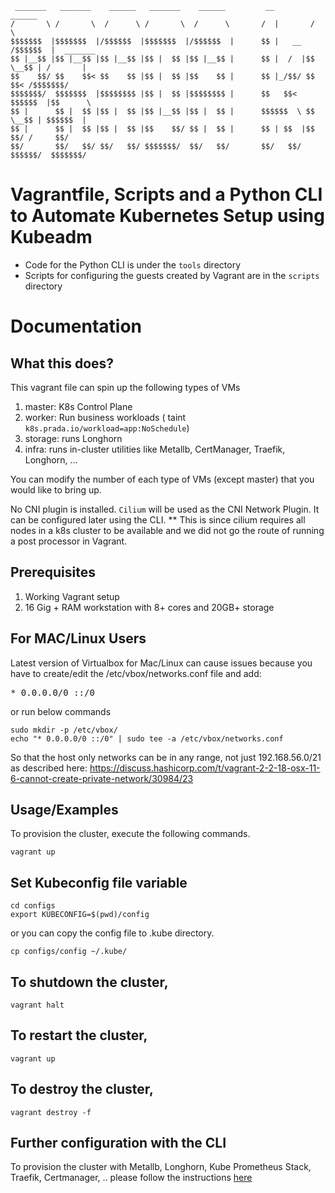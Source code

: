 ```
 _______   _______    ______   _______    ______         __         ______            
/       \ /       \  /      \ /       \  /      \       /  |       /      \           
$$$$$$$  |$$$$$$$  |/$$$$$$  |$$$$$$$  |/$$$$$$  |      $$ |   __ /$$$$$$  |  _______ 
$$ |__$$ |$$ |__$$ |$$ |__$$ |$$ |  $$ |$$ |__$$ |      $$ |  /  |$$ \__$$ | /       |
$$    $$/ $$    $$< $$    $$ |$$ |  $$ |$$    $$ |      $$ |_/$$/ $$    $$< /$$$$$$$/ 
$$$$$$$/  $$$$$$$  |$$$$$$$$ |$$ |  $$ |$$$$$$$$ |      $$   $$<   $$$$$$  |$$      \ 
$$ |      $$ |  $$ |$$ |  $$ |$$ |__$$ |$$ |  $$ |      $$$$$$  \ $$ \__$$ | $$$$$$  |
$$ |      $$ |  $$ |$$ |  $$ |$$    $$/ $$ |  $$ |      $$ | $$  |$$    $$/ /     $$/ 
$$/       $$/   $$/ $$/   $$/ $$$$$$$/  $$/   $$/       $$/   $$/  $$$$$$/  $$$$$$$/ 

```

# Vagrantfile, Scripts and a Python CLI to Automate Kubernetes Setup using Kubeadm
- Code for the Python CLI is under the `tools` directory
- Scripts for configuring the guests created by Vagrant are in the `scripts` directory

# Documentation

## What this does?
This vagrant file can spin up the following types of VMs
1. master: K8s Control Plane
2. worker: Run business workloads ( taint `k8s.prada.io/workload=app:NoSchedule`)
3. storage: runs Longhorn
4. infra: runs in-cluster utilities like Metallb, CertManager, Traefik, Longhorn, ...

You can modify the number of each type of VMs (except master) that you would like to bring up.

No CNI plugin is installed. `Cilium` will be used as the CNI Network Plugin. It can be configured later using the CLI. 
** This is since cilium requires all nodes in a k8s cluster to be available and we did not go the route of running a post processor in Vagrant.
## Prerequisites

1. Working Vagrant setup
2. 16 Gig + RAM workstation with 8+ cores and 20GB+ storage

## For MAC/Linux Users

Latest version of Virtualbox for Mac/Linux can cause issues because you have to create/edit the /etc/vbox/networks.conf file and add:
<pre>* 0.0.0.0/0 ::/0</pre>

or run below commands

```shell
sudo mkdir -p /etc/vbox/
echo "* 0.0.0.0/0 ::/0" | sudo tee -a /etc/vbox/networks.conf
```

So that the host only networks can be in any range, not just 192.168.56.0/21 as described here:
https://discuss.hashicorp.com/t/vagrant-2-2-18-osx-11-6-cannot-create-private-network/30984/23

## Usage/Examples

To provision the cluster, execute the following commands.

```shell
vagrant up
```

## Set Kubeconfig file variable

```shell
cd configs
export KUBECONFIG=$(pwd)/config
```

or you can copy the config file to .kube directory.

```shell
cp configs/config ~/.kube/
```

## To shutdown the cluster,

```shell
vagrant halt
```

## To restart the cluster,

```shell
vagrant up
```

## To destroy the cluster,

```shell
vagrant destroy -f
```

## Further configuration with the CLI
To provision the cluster with Metallb, Longhorn, Kube Prometheus Stack, Traefik, Certmanager, .. please follow the instructions [here](./tools/README.md)

